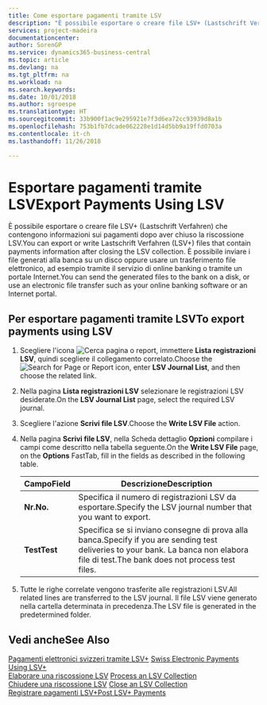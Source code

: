 ```yaml
---
title: Come esportare pagamenti tramite LSV
description: "È possibile esportare o creare file LSV+ (Lastschrift Verfahren) che contengono informazioni sui pagamenti dopo aver chiuso la riscossione LSV. È possibile inviare i file generati alla banca su un disco oppure usare un trasferimento file elettronico, ad esempio tramite il servizio di online banking o tramite un portale Internet."
services: project-madeira
documentationcenter: 
author: SorenGP
ms.service: dynamics365-business-central
ms.topic: article
ms.devlang: na
ms.tgt_pltfrm: na
ms.workload: na
ms.search.keywords: 
ms.date: 10/01/2018
ms.author: sgroespe
ms.translationtype: HT
ms.sourcegitcommit: 33b900f1ac9e295921e7f3d6ea72cc93939d8a1b
ms.openlocfilehash: 753b1fb7dcade062228e1d14d5bb9a19ffd0703a
ms.contentlocale: it-ch
ms.lasthandoff: 11/26/2018

---
```

# <a name="export-payments-using-lsv"></a><span data-ttu-id="feda9-104">Esportare pagamenti tramite LSV</span><span class="sxs-lookup"><span data-stu-id="feda9-104">Export Payments Using LSV</span></span>
<span data-ttu-id="feda9-105">È possibile esportare o creare file LSV+ (Lastschrift Verfahren) che contengono informazioni sui pagamenti dopo aver chiuso la riscossione LSV.</span><span class="sxs-lookup"><span data-stu-id="feda9-105">You can export or write Lastschrift Verfahren (LSV+) files that contain payments information after closing the LSV collection.</span></span> <span data-ttu-id="feda9-106">È possibile inviare i file generati alla banca su un disco oppure usare un trasferimento file elettronico, ad esempio tramite il servizio di online banking o tramite un portale Internet.</span><span class="sxs-lookup"><span data-stu-id="feda9-106">You can send the generated files to the bank on a disk, or use an electronic file transfer such as your online banking software or an Internet portal.</span></span>  

## <a name="to-export-payments-using-lsv"></a><span data-ttu-id="feda9-107">Per esportare pagamenti tramite LSV</span><span class="sxs-lookup"><span data-stu-id="feda9-107">To export payments using LSV</span></span>  

1.  <span data-ttu-id="feda9-108">Scegliere l'icona ![Cerca pagina o report](../../media/ui-search/search_small.png "Cerca pagina o report"), immettere **Lista registrazioni LSV**, quindi scegliere il collegamento correlato.</span><span class="sxs-lookup"><span data-stu-id="feda9-108">Choose the ![Search for Page or Report](../../media/ui-search/search_small.png "Search for Page or Report icon") icon, enter **LSV Journal List**, and then choose the related link.</span></span>  
2.  <span data-ttu-id="feda9-109">Nella pagina **Lista registrazioni LSV** selezionare le registrazioni LSV desiderate.</span><span class="sxs-lookup"><span data-stu-id="feda9-109">On the **LSV Journal List** page, select the required LSV journal.</span></span>  
3.  <span data-ttu-id="feda9-110">Scegliere l'azione **Scrivi file LSV**.</span><span class="sxs-lookup"><span data-stu-id="feda9-110">Choose the **Write LSV File** action.</span></span>  
4.  <span data-ttu-id="feda9-111">Nella pagina **Scrivi file LSV**, nella Scheda dettaglio **Opzioni** compilare i campi come descritto nella tabella seguente.</span><span class="sxs-lookup"><span data-stu-id="feda9-111">On the **Write LSV File** page, on the **Options** FastTab, fill in the fields as described in the following table.</span></span>  

    |<span data-ttu-id="feda9-112">Campo</span><span class="sxs-lookup"><span data-stu-id="feda9-112">Field</span></span>|<span data-ttu-id="feda9-113">Descrizione</span><span class="sxs-lookup"><span data-stu-id="feda9-113">Description</span></span>|  
    |---------------------------------|---------------------------------------|  
    |<span data-ttu-id="feda9-114">**Nr.**</span><span class="sxs-lookup"><span data-stu-id="feda9-114">**No.**</span></span>|<span data-ttu-id="feda9-115">Specifica il numero di registrazioni LSV da esportare.</span><span class="sxs-lookup"><span data-stu-id="feda9-115">Specify the LSV journal number that you want to export.</span></span>|  
    |<span data-ttu-id="feda9-116">**Test**</span><span class="sxs-lookup"><span data-stu-id="feda9-116">**Test**</span></span>|<span data-ttu-id="feda9-117">Specifica se si inviano consegne di prova alla banca.</span><span class="sxs-lookup"><span data-stu-id="feda9-117">Specify if you are sending test deliveries to your bank.</span></span> <span data-ttu-id="feda9-118">La banca non elabora file di test.</span><span class="sxs-lookup"><span data-stu-id="feda9-118">The bank does not process test files.</span></span>|  

5.  <span data-ttu-id="feda9-119">Tutte le righe correlate vengono trasferite alle registrazioni LSV.</span><span class="sxs-lookup"><span data-stu-id="feda9-119">All related lines are transferred to the LSV journal.</span></span> <span data-ttu-id="feda9-120">Il file LSV viene generato nella cartella determinata in precedenza.</span><span class="sxs-lookup"><span data-stu-id="feda9-120">The LSV file is generated in the predetermined folder.</span></span>  

## <a name="see-also"></a><span data-ttu-id="feda9-121">Vedi anche</span><span class="sxs-lookup"><span data-stu-id="feda9-121">See Also</span></span>  
 <span data-ttu-id="feda9-122">[Pagamenti elettronici svizzeri tramite LSV+](swiss-electronic-payments-using-lsv-.md) </span><span class="sxs-lookup"><span data-stu-id="feda9-122">[Swiss Electronic Payments Using LSV+](swiss-electronic-payments-using-lsv-.md) </span></span>  
 <span data-ttu-id="feda9-123">[Elaborare una riscossione LSV](how-to-process-an-lsv-collection.md) </span><span class="sxs-lookup"><span data-stu-id="feda9-123">[Process an LSV Collection](how-to-process-an-lsv-collection.md) </span></span>  
 <span data-ttu-id="feda9-124">[Chiudere una riscossione LSV](how-to-close-an-lsv-collection.md) </span><span class="sxs-lookup"><span data-stu-id="feda9-124">[Close an LSV Collection](how-to-close-an-lsv-collection.md) </span></span>  
 [<span data-ttu-id="feda9-125">Registrare pagamenti LSV+</span><span class="sxs-lookup"><span data-stu-id="feda9-125">Post LSV+ Payments</span></span>](how-to-post-lsv-payments.md)

